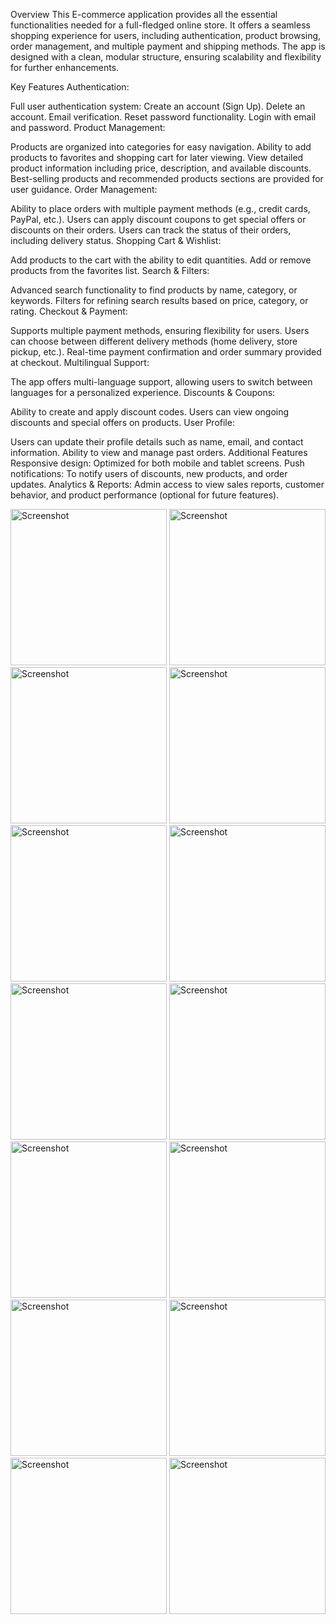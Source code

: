 Overview
This E-commerce application provides all the essential functionalities needed for a full-fledged online store. It offers a seamless shopping experience for users, including authentication, product browsing, order management, and multiple payment and shipping methods. The app is designed with a clean, modular structure, ensuring scalability and flexibility for further enhancements.

Key Features
Authentication:

Full user authentication system:
Create an account (Sign Up).
Delete an account.
Email verification.
Reset password functionality.
Login with email and password.
Product Management:

Products are organized into categories for easy navigation.
Ability to add products to favorites and shopping cart for later viewing.
View detailed product information including price, description, and available discounts.
Best-selling products and recommended products sections are provided for user guidance.
Order Management:

Ability to place orders with multiple payment methods (e.g., credit cards, PayPal, etc.).
Users can apply discount coupons to get special offers or discounts on their orders.
Users can track the status of their orders, including delivery status.
Shopping Cart & Wishlist:

Add products to the cart with the ability to edit quantities.
Add or remove products from the favorites list.
Search & Filters:

Advanced search functionality to find products by name, category, or keywords.
Filters for refining search results based on price, category, or rating.
Checkout & Payment:

Supports multiple payment methods, ensuring flexibility for users.
Users can choose between different delivery methods (home delivery, store pickup, etc.).
Real-time payment confirmation and order summary provided at checkout.
Multilingual Support:

The app offers multi-language support, allowing users to switch between languages for a personalized experience.
Discounts & Coupons:

Ability to create and apply discount codes.
Users can view ongoing discounts and special offers on products.
User Profile:

Users can update their profile details such as name, email, and contact information.
Ability to view and manage past orders.
Additional Features
Responsive design: Optimized for both mobile and tablet screens.
Push notifications: To notify users of discounts, new products, and order updates.
Analytics & Reports: Admin access to view sales reports, customer behavior, and product performance (optional for future features).

<img src="https://github.com/user-attachments/assets/7bf66805-4086-4b6a-8122-216319edfedf" alt="Screenshot" width="250"/>
<img src="https://github.com/user-attachments/assets/082c5b34-5990-4553-bede-2896367798b7" alt="Screenshot" width="250"/>
<img src="https://github.com/user-attachments/assets/59d40870-009f-44ea-bab0-7834e4884980" alt="Screenshot" width="250"/>
<img src="https://github.com/user-attachments/assets/129bb4b0-5e08-4cf6-9694-c60d43ebbbda" alt="Screenshot" width="250"/>
<img src="https://github.com/user-attachments/assets/07b8aa44-7b44-49c8-aabc-5e7de45fb80a" alt="Screenshot" width="250"/>
<img src="https://github.com/user-attachments/assets/ecf03490-2a59-4e1c-a737-cd3332e3cc62" alt="Screenshot" width="250"/>
<img src="https://github.com/user-attachments/assets/6241d17f-092c-4c34-a148-e027bb670cf8" alt="Screenshot" width="250"/>
<img src="https://github.com/user-attachments/assets/fc05af0c-99e0-4abb-98ef-fa3892eebe7f" alt="Screenshot" width="250"/>
<img src="https://github.com/user-attachments/assets/7ceb9a1c-1949-4c34-8abc-1128daa1bf2d" alt="Screenshot" width="250"/>
<img src="https://github.com/user-attachments/assets/f860ac18-1e42-41b2-b75b-db73c417b10e" alt="Screenshot" width="250"/>
<img src="https://github.com/user-attachments/assets/178a7218-4666-4b2b-ab87-e20b9d730606" alt="Screenshot" width="250"/>
<img src="https://github.com/user-attachments/assets/a21c170a-1dc9-4d8c-a1fa-93e53e2357e3" alt="Screenshot" width="250"/>
<img src="https://github.com/user-attachments/assets/beedfe5e-fcb3-4726-9fec-64d7bc0c799f" alt="Screenshot" width="250"/>
<img src="https://github.com/user-attachments/assets/b42b7109-4fbc-41ea-9657-481f7489e5d4" alt="Screenshot" width="250"/>





